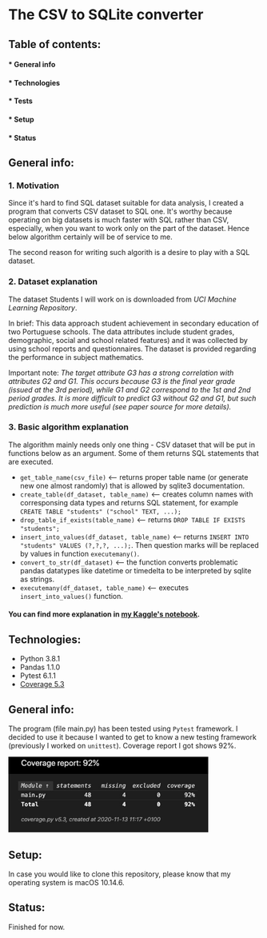 # The CSV to SQLite converter

## Table of contents:
#### * General info
#### * Technologies 
#### * Tests
#### * Setup
#### * Status

## **General info**:

### 1. Motivation
Since it's hard to find SQL dataset suitable for data analysis, I created a program that converts CSV dataset to SQL one. It's worthy because operating on big datasets is much faster with SQL rather than CSV, especially, when you want to work only on the part of the dataset. Hence below algorithm certainly will be of service to me.

The second reason for writing such algorith is a desire to play with a SQL dataset.

### 2. Dataset explanation
The dataset Students I will work on is downloaded from *UCI Machine Learning Repository*.

In brief: This data approach student achievement in secondary education of two Portuguese schools. The data attributes include student grades, demographic, social and school related features) and it was collected by using school reports and questionnaires. The dataset is provided regarding the performance in subject mathematics.

Important note: 
*The target attribute G3 has a strong correlation with attributes G2 and G1. This occurs because G3 is the final year grade (issued at the 3rd period), while G1 and G2 correspond to the 1st and 2nd period grades. It is more difficult to predict G3 without G2 and G1, but such prediction is much more useful (see paper source for more details).*

### 3. Basic algorithm explanation
The algorithm mainly needs only one thing - CSV dataset that will be put in functions below as an argument. Some of them returns SQL statements that are executed.
* ```get_table_name(csv_file)``` <-- returns proper table name (or generate new one almost randomly) that is allowed by sqlite3 documentation. 
* ```create_table(df_dataset, table_name)``` <-- creates column names with corresponsing data types and returns SQL statement, for example ```CREATE TABLE "students" ("school" TEXT, ...);```
* ```drop_table_if_exists(table_name)``` <-- returns ```DROP TABLE IF EXISTS "students";```
* ```insert_into_values(df_dataset, table_name)``` <-- returns ```INSERT INTO "students" VALUES (?,?,?, ...);```. Then question marks will be replaced by values in function ```executemany()```.
* ```convert_to_str(df_dataset)``` <-- the function converts problematic pandas datatypes like datetime or timedelta to be interpreted by sqlite as strings.
* ```executemany(df_dataset, table_name)``` <-- executes ```insert_into_values()``` function.


#### You can find more explanation in [my Kaggle's notebook](https://www.kaggle.com/paulinakas/convert-csv-to-sql). 


## **Technologies**:
* Python 3.8.1
* Pandas 1.1.0
* Pytest 6.1.1
* [Coverage 5.3](https://coverage.readthedocs.io/en/latest/)

## **General info**:
The program (file main.py) has been tested using ```Pytest``` framework. I decided to use it because I wanted to get to know a new testing framework (previously I worked on ```unittest```). Coverage report I got shows 92%. 

<img src="coverage_report.jpg" width="400" >

## **Setup**:

In case you would like to clone this repository, please know that my operating system is macOS 10.14.6. 

## **Status**:
Finished for now.
